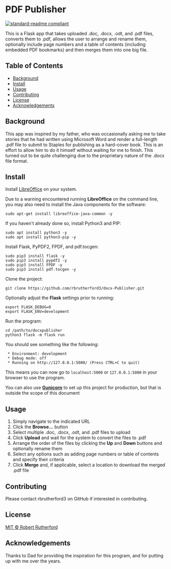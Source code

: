 # PDF Publisher

[![standard-readme compliant](https://img.shields.io/badge/readme%20style-standard-brightgreen.svg?style=flat-square)](https://github.com/RichardLitt/standard-readme)

This is a Flask app that takes uploaded .doc, .docx, .odt, and .pdf files, converts them to .pdf, allows the user to arrange and rename them, optionally include page numbers and a table of contents (including embedded PDF bookmarks) and then merges them into one big file.

## Table of Contents

- [Background](#background)
- [Install](#install)
- [Usage](#usage)
- [Contributing](#contributing)
- [License](#license)
- [Acknowledgements](#acknowledgements)

## Background

This app was inspired by my father, who was occasionally asking me to take stories that he had written using Microsoft Word and render a full-length .pdf file to submit to Staples for publishing as a hard-cover book.  This is an effort to allow him to do it himself without waiting for me to finish.  This turned out to be quite challenging due to the proprietary nature of the .docx file format.

## Install

Install [LibreOffice](https://www.libreoffice.org/download/download-libreoffice/) on your system.  

Due to a warning encountered running **LibreOffice** on the command line, you may also need to install the Java components for the software:
```
sudo apt-get install libreoffice-java-common -y
```
If you haven't already done so, install Python3 and PIP:
```
sudo apt install python3 -y
sudo apt install python3-pip -y
```
Install Flask, PyPDF2, FPDF, and pdf.tocgen:
```
sudo pip3 install flask -y
sudo pip3 install pypdf2 -y
sudo pip3 install FPDF -y
sudo pip3 install pdf.tocgen -y
```
Clone the project:
```
git clone https://github.com/rbrutherford3/docx-Publisher.git
```
Optionally adjust the **Flask** settings prior to running:
```
export FLASK_DEBUG=0
export FLASK_ENV=development
```
Run the program:
```
cd /path/to/docxpublisher
python3 flask -m flask run
```
You should see something like the following:
```
 * Environment: development
 * Debug mode: off
 * Running on http://127.0.0.1:5000/ (Press CTRL+C to quit)
```
This means you can now go to `localhost:5000` or `127.0.0.1:5000` in your browser to use the program.

You can also use [**Gunicorn**](https://gunicorn.org/) to set up this project for production, but that is outside the scope of this document

## Usage

1. Simply navigate to the indicated URL
1. Click the **Browse...** button
1. Select multiple .doc, .docx, .odt, and .pdf files to upload
1. Click **Upload** and wait for the system to convert the files to .pdf
1. Arrange the order of the files by clicking the **Up** and **Down** buttons and optionally rename them
1. Select any options such as adding page numbers or table of contents and specify their criteria
1. Click **Merge** and, if applicable, select a location to download the merged .pdf file

## Contributing

Please contact rbrutherford3 on GitHub if interested in contributing.

## License

[MIT © Robert Rutherford](../LICENSE)

## Acknowledgements

Thanks to Dad for providing the inspiration for this program, and for putting up with me over the years.